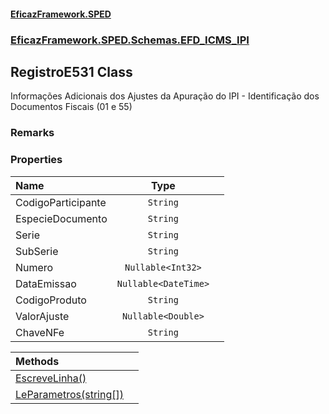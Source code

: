 #### [EficazFramework.SPED](EficazFrameworkSPED.md 'EficazFramework SPED')
### [EficazFramework.SPED.Schemas.EFD_ICMS_IPI](EficazFramework.SPED.Schemas.EFD_ICMS_IPI.md 'EficazFramework.SPED.Schemas.EFD_ICMS_IPI')

## RegistroE531 Class

Informações Adicionais dos Ajustes da Apuração do IPI - Identificação dos   
Documentos Fiscais (01 e 55)

### Remarks
### Properties

| Name | Type | |
| :--- | :---: | :--- |
| CodigoParticipante | `String` |  |
| EspecieDocumento | `String` |  |
| Serie | `String` |  |
| SubSerie | `String` |  |
| Numero | `Nullable<Int32>` |  |
| DataEmissao | `Nullable<DateTime>` |  |
| CodigoProduto | `String` |  |
| ValorAjuste | `Nullable<Double>` |  |
| ChaveNFe | `String` |  |

| Methods | |
| :--- | :--- |
| [EscreveLinha()](EficazFramework.SPED.Schemas.EFD_ICMS_IPI/RegistroE531/EscreveLinha().md 'EficazFramework.SPED.Schemas.EFD_ICMS_IPI.RegistroE531.EscreveLinha()') | |
| [LeParametros(string[])](EficazFramework.SPED.Schemas.EFD_ICMS_IPI/RegistroE531/LeParametros(string[]).md 'EficazFramework.SPED.Schemas.EFD_ICMS_IPI.RegistroE531.LeParametros(string[])') | |
